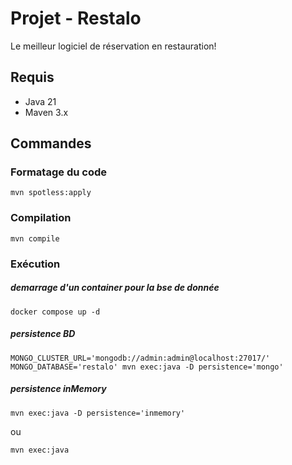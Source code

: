 # Projet - Restalo

Le meilleur logiciel de réservation en restauration!

## Requis

- Java 21
- Maven 3.x

## Commandes

### Formatage du code
```
mvn spotless:apply
```
### Compilation
```
mvn compile
```
### Exécution

##### demarrage d'un container pour la bse de donnée
```
docker compose up -d
```

 ##### persistence BD

```
MONGO_CLUSTER_URL='mongodb://admin:admin@localhost:27017/' MONGO_DATABASE='restalo' mvn exec:java -D persistence='mongo'
```
 ##### persistence inMemory

```
mvn exec:java -D persistence='inmemory'
```
ou 
```
mvn exec:java

```
